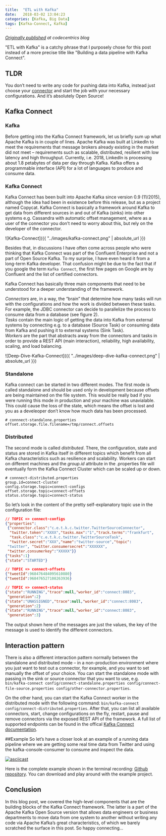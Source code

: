 ```yaml
---
title:  "ETL with Kafka"
date:   2018-03-02 13:04:23
categories: [Kafka, Big Data]
tags: [Kafka-Connect, Kafka]
---
```


_[Originally published][orginal-blog-link] at codecentrics blog_

"ETL with Kafka" is a catchy phrase that I purposely chose for this post instead of a more precise title like "Building a data pipeline with Kafka Connect".

## TLDR
You don’t need to write any code for pushing data into Kafka, instead just choose your [connector][connector] and start the job with your necessary configurations. And it’s absolutely Open Source!

## Kafka Connect

### Kafka

Before getting into the Kafka Connect framework, let us briefly sum up what Apache Kafka is in couple of lines. Apache Kafka was built at LinkedIn to meet the requirements that message brokers already existing in the market did not meet – requirements such as scalable, distributed, resilient with low latency and high throughput. Currently, i.e. 2018, LinkedIn is processing about 1.8 petabytes of data per day through Kafka. Kafka offers a programmable interface (API) for a lot of languages to produce and consume data.

### Kafka Connect

Kafka Connect has been built into Apache Kafka since version 0.9 (11/2015), although the idea had been in existence before this release, but as a project named Copycat. Kafka Connect is basically a framework around Kafka to get data from different sources in and out of Kafka (sinks) into other systems e.g. Cassandra with automatic offset management, where as a user of the connector you don’t need to worry about this, but rely on the developer of the connector.

![Kafka-Connect]({{ "../images/kafka-connect.png" | absolute_url }})

Besides that, in discussions I have often come across people who were thinking that Kafka Connect was part of the Confluent Enterprise and not a part of Open Source Kafka. To my surprise, I have even heard it from a long-term Kafka developer. That confusion might be due to the fact that if you google the term `Kafka Connect`, the first few pages on Google are by Confluent and the list of certified connectors.

Kafka Connect has basically three main components that need to be understood for a deeper understanding of the framework.

*Connectors* are, in a way, the “brain” that determine how many tasks will run with the configurations and how the work is divided between these tasks. For example, the JDBC connector can decide to parallelize the process to consume data from a database (see figure 2).  
*Tasks* contain the main logic of getting the data into Kafka from external systems by connecting e.g. to a database (Source Task) or consuming data from Kafka and pushing it to external systems (Sink Task).  
*Workers*  are the part that abstracts away from the connectors and tasks in order to provide a REST API (main interaction), reliability, high availability, scaling, and load balancing.

![Deep-Dive-Kafka-Connect]({{ "../images/deep-dive-kafka-connect.png" | absolute_url }})



### Standalone

Kafka connect can be started in two different modes. The first mode is called standalone and should be used only in development because offsets are being maintained on the file system. This would be really bad if you were running this mode in production and your machine was unavialable. This could cause the loss of the state, which means the offset is lost and you as a develeoper don’t know how much data has been processed.

```
# connnect-standalone.properties
offset.storage.file.filename=/tmp/connect.offsets
```

### Distributed

The second mode is called _distributed_. There, the configuration, state and status are stored in Kafka itself in different topics which benefit from all Kafka characteristics such as resilience and scalability. Workers can start on different machines and the _group.id_ attribute in the .properties file will eventually form the Kafka Connect Cluster which can be scaled up or down.

```
# connnect-distributed.properties
group.id=connect-cluster
config.storage.topic=connect-configs
offset.storage.topic=connect-offsets
status.storage.topic=connect-status
```
So let’s look in the content of the pretty self-explanatory topic use in the configuration file:

```json
// TOPIC => connect-configs
{"properties": 
 {"connector.class":"c.e.t.k.c.twitter.TwitterSourceConnector",
  "twitter.token":"XXXX","tasks.max":"1","track.terms":"frankfurt",
  "task.class":"c.e.t.k.c.twitter.TwitterSourceTask",
  "twitter.secret":"XXX","name":"twitter-source","topic":
 "twitter", "twitter.consumersecret":"XXXXXX", 
 "twitter.consumerkey":"XXXXX"}}
{"tasks":1}
{"state":"STARTED"}

// TOPIC => connect-offsets
{"tweetId":968476484095610880}
{"tweetId":968476527108263936}

// TOPIC => connect-status
{"state":"RUNNING","trace":null,"worker_id":"connect:8083",
 "generation":2}
{"state":"UNASSIGNED","trace":null,"worker_id":"connect:8083",
 "generation":2}
{"state":"RUNNING","trace":null,"worker_id":"connect:8083",
 "generation":3}
```

The output shown here of the messages are just the values, the key of the message is used to identify the different connectors.

## Interaction pattern
There is also a different interaction pattern normally between the standalone and distributed mode – in a non-production environment where you just want to test out a connector, for example, and you want to set manually the offset of your choice. You can start the standalone mode with passing in the sink or source connector that you want to use, e.g. `bin/kafka-connect config/connect-standalone.properties config/connect-file-source.properties config/other-connector.properties`.

On the other hand, you can start the Kafka Connect worker in the distributed mode with the following command: `bin/kafka-connect config/connect-distributed.properties`. After that, you can list all available connectors, start, change configurations on the fly, restart, pause and remove connectors via the exposed REST API of the framework. A full list of supported endpoints can be found in the offical [Kafka Connect documentation][docs-rest].

##Example
So let’s have a closer look at an example of a running data pipeline where we are getting some real time data from Twitter and using the kafka-console-consumer to consume and inspect the data.

[![asciicast](https://asciinema.org/a/165808.png)](https://asciinema.org/a/165808)

Here is the complete example shown in the terminal recording: [Github repository][repo]. You can download and play around with the example project.


## Conclusion
In this blog post, we covered the high-level components that are the building blocks of the Kafka Connect framework. The latter is a part of the Apache Kafka Open Source version that allows data engineers or business departments to move data from one system to another without writing any code via Apache Kafka’s great characteristics, of which we barely scratched the surface in this post. So happy connecting…


[connector]:            https://www.confluent.io/product/connectors/
[docs-rest]:            https://kafka.apache.org/documentation/#connect_rest
[repo]:                 https://github.com/imalik8088/blogpost-etl-with-kafka
[orginal-blog-link]:    https://blog.codecentric.de/en/2018/03/etl-kafka/

